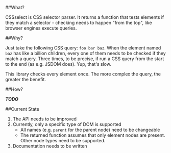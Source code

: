 ##What?

CSSselect is CSS selector parser. It returns a function that tests elements if they match a selector - checking needs to happen "from the top", like browser engines execute queries.

##Why?

Just take the following CSS query: `foo bar baz`. When the element named `baz` has like a billion children, every one of them needs to be checked if they match a query. Three times, to be precise, if run a CSS query from the start to the end (as e.g. JSDOM does). Yup, that's slow.

This library checks every element once. The more complex the query, the greater the benefit.

##How?

___TODO___

##Current State

1. The API needs to be improved
2. Currently, only a specific type of DOM is supported
    * All names (e.g. `parent` for the parent node) need to be changeable
    * The returned function assumes that only element nodes are present. Other node types need to be supported.
3. Documentation needs to be written